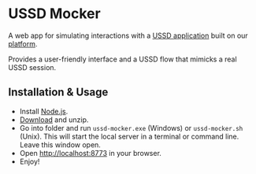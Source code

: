 # USSD Mocker

A web app for simulating interactions with a [USSD application](http://developers.smsgh.com/documentations/ussd) built on our [platform](http://developers.smsgh.com/documentations/ussd).

Provides a user-friendly interface and a USSD flow that mimicks a real USSD session.

## Installation & Usage

* Install [Node.js](http://nodejs.org).
* [Download](https://github.com/smsgh/ussd-mocker/archive/master.zip) and unzip.
* Go into folder and run `ussd-mocker.exe` (Windows) or `ussd-mocker.sh` (Unix). This will start the local server in a terminal or command line. Leave this window open.
* Open [http://localhost:8773](http://localhost:8773) in your browser.
* Enjoy!
